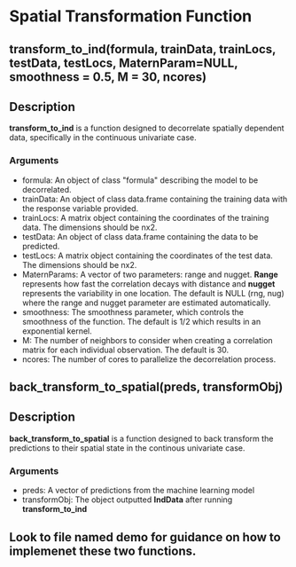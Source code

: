 # Spatial Transformation Function

## transform_to_ind(formula, trainData, trainLocs, testData, testLocs, MaternParam=NULL, smoothness = 0.5, M = 30, ncores)

## Description
**transform_to_ind** is a function designed to decorrelate spatially dependent data, specifically in the continuous univariate case.

### Arguments 
* formula: An object of class "formula" describing the model to be decorrelated.
* trainData: An object of class data.frame containing the training data with the response variable provided.
* trainLocs: A matrix object containing the coordinates of the training data. The dimensions should be nx2.
* testData: An object of class data.frame containing the data to be predicted.
* testLocs: A matrix object containing the coordinates of the test data. The dimensions should be nx2.
* MaternParams: A vector of two parameters: range and nugget. **Range** represents how fast the correlation decays with distance and **nugget** represents the variability in one location. The default is NULL (rng, nug) where the range and nugget parameter are estimated automatically.
* smoothness: The smoothness parameter, which controls the smoothness of the function. The default is 1/2 which results in an exponential kernel. 
* M: The number of neighbors to consider when creating a correlation matrix for each individual observation. The default is 30.
* ncores: The number of cores to parallelize the decorrelation process.

  

## back_transform_to_spatial(preds, transformObj)

## Description
**back_transform_to_spatial** is a function designed to back transform the predictions to their spatial state in the continous univariate case.

### Arguments 
* preds: A vector of predictions from the machine learning model
* transformObj: The object outputted **IndData** after running **transform_to_ind** 




## Look to file named **demo** for guidance on how to implemenet these two functions. 
